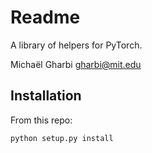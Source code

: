 Readme
======

A library of helpers for PyTorch.

Michaël Gharbi <gharbi@mit.edu>


Installation
------------

From this repo:

``python setup.py install``
